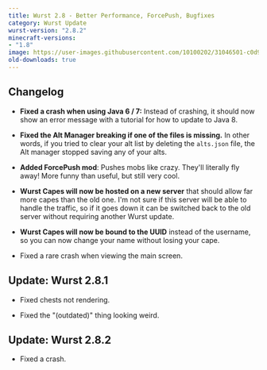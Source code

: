 ```yaml
---
title: Wurst 2.8 - Better Performance, ForcePush, Bugfixes
category: Wurst Update
wurst-version: "2.8.2"
minecraft-versions:
- "1.8"
image: https://user-images.githubusercontent.com/10100202/31046501-c0d9628e-a5f9-11e7-817c-f2c9a2afbda1.jpg
old-downloads: true
---
```

## Changelog

- **Fixed a crash when using Java 6 / 7:** Instead of crashing, it should now show an error message with a tutorial for how to update to Java 8.

- **Fixed the Alt Manager breaking if one of the files is missing.** In other words, if you tried to clear your alt list by deleting the `alts.json` file, the Alt manager stopped saving any of your alts.

- **Added ForcePush mod**: Pushes mobs like crazy. They'll literally fly away! More funny than useful, but still very cool.

- **Wurst Capes will now be hosted on a new server** that should allow far more capes than the old one. I'm not sure if this server will be able to handle the traffic, so if it goes down it can be switched back to the old server without requiring another Wurst update.

- **Wurst Capes will now be bound to the UUID** instead of the username, so you can now change your name without losing your cape.

- Fixed a rare crash when viewing the main screen.

## Update: Wurst 2.8.1

- Fixed chests not rendering.

- Fixed the "(outdated)" thing looking weird.

## Update: Wurst 2.8.2

- Fixed a crash.
